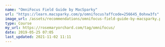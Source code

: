 ```yaml
---
name: "OmniFocus Field Guide by MacSparky"
url: "https://learn.macsparky.com/p/omnifocus?affcode=256645_0ohxw3fs"
image_url: /assets/recommendations/omnifocus-field-guide-by-macsparky.png
type: Course
my_url: https://rosemaryorchard.com/tag/omnifocus/
date: 2019-05-25 07:05
last_updated: 2021-11-02 11:11
---
```

